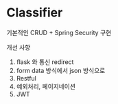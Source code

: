 # Classifier

기본적인 CRUD + Spring Security 구현


개선 사항
1. flask 와 통신 redirect 
2. form data 방식에서 json 방식으로
3. Restful
4. 예외처리, 페이지네이션
5. JWT
